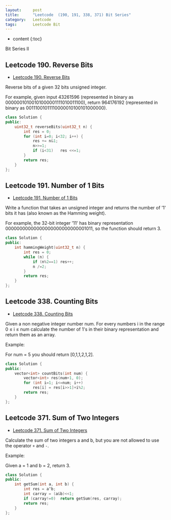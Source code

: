 ```yaml
---
layout:     post
title:      "Leetcode  (190, 191, 338, 371) Bit Series"
category:   Leetcode
tags:		Leetcode Bit
---
```


* content
{:toc}

Bit Series II

## Leetcode 190. Reverse Bits

* [Leetcode 190. Reverse Bits](https://leetcode.com/problems/reverse-bits/#/description)

Reverse bits of a given 32 bits unsigned integer.

For example, given input 43261596 (represented in binary as 00000010100101000001111010011100), return 964176192 (represented in binary as 00111001011110000010100101000000).

```cpp
class Solution {
public:
    uint32_t reverseBits(uint32_t n) {
        int res = 0;
        for (int i=0; i<32; i++) {
            res += n&1;
            n>>=1;
            if (i<31)   res <<=1;
        }
        return res;
    }
};
```

## Leetcode 191. Number of 1 Bits

* [Leetcode 191. Number of 1 Bits](https://leetcode.com/problems/number-of-1-bits/#/description)

Write a function that takes an unsigned integer and returns the number of ’1' bits it has (also known as the Hamming weight).

For example, the 32-bit integer ’11' has binary representation 00000000000000000000000000001011, so the function should return 3.

```cpp
class Solution {
public:
    int hammingWeight(uint32_t n) {
        int res = 0;
        while (n) {
            if (n%2==1) res++;
            n /=2;
        }
        return res;
    }
};
```

## Leetcode 338. Counting Bits

* [Leetcode 338. Counting Bits](https://leetcode.com/problems/counting-bits/#/description)

Given a non negative integer number num. For every numbers i in the range 0 ≤ i ≤ num calculate the number of 1's in their binary representation and return them as an array.

Example:

For num = 5 you should return [0,1,1,2,1,2].

```cpp
class Solution {
public:
    vector<int> countBits(int num) {
        vector<int> res(num+1, 0);
        for (int i=1; i<=num; i++)
            res[i] = res[i>>1]+i%2;
        return res;
    }
};
```

## Leetcode 371. Sum of Two Integers

* [Leetcode 371. Sum of Two Integers](https://leetcode.com/problems/sum-of-two-integers/#/description)

Calculate the sum of two integers a and b, but you are not allowed to use the operator `+` and `-`.

Example:

Given a = 1 and b = 2, return 3.

```cpp
class Solution {
public:
    int getSum(int a, int b) {
        int res = a^b;
        int carray = (a&b)<<1;
        if (carray!=0)  return getSum(res, carray);
        return res;
    }
};
```